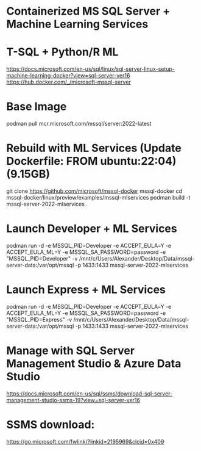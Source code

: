# Containerized MS SQL Server + Machine Learning Services
# T-SQL + Python/R ML
https://docs.microsoft.com/en-us/sql/linux/sql-server-linux-setup-machine-learning-docker?view=sql-server-ver16
https://hub.docker.com/_/microsoft-mssql-server

# Base Image
podman pull mcr.microsoft.com/mssql/server:2022-latest

# Rebuild with ML Services (Update Dockerfile: FROM ubuntu:22:04) (9.15GB)
git clone https://github.com/microsoft/mssql-docker mssql-docker
cd mssql-docker/linux/preview/examples/mssql-mlservices
podman build -t mssql-server-2022-mlservices .

# Launch Developer + ML Services
podman run -d -e MSSQL_PID=Developer -e ACCEPT_EULA=Y -e ACCEPT_EULA_ML=Y -e MSSQL_SA_PASSWORD=password -e "MSSQL_PID=Developer" -v /mnt/c/Users/Alexander/Desktop/Data/mssql-server-data:/var/opt/mssql -p 1433:1433 mssql-server-2022-mlservices

# Launch Express + ML Services
podman run -d -e MSSQL_PID=Developer -e ACCEPT_EULA=Y -e ACCEPT_EULA_ML=Y -e MSSQL_SA_PASSWORD=password -e "MSSQL_PID=Express" -v /mnt/c/Users/Alexander/Desktop/Data/mssql-server-data:/var/opt/mssql -p 1433:1433 mssql-server-2022-mlservices

# Manage with SQL Server Management Studio & Azure Data Studio
https://docs.microsoft.com/en-us/sql/ssms/download-sql-server-management-studio-ssms-19?view=sql-server-ver16

# SSMS download:
https://go.microsoft.com/fwlink/?linkid=2195969&clcid=0x409
